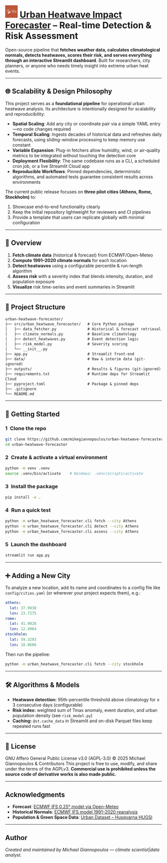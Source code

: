 # <img src="assets/urban-heatwave-forecaster.png" alt="Urban Heatwave Forecaster Logo" width="40"> [Urban Heatwave Impact Forecaster](https://urban-heatwave-forecaster.streamlit.app/) – Real-time Detection & Risk Assessment


Open-source pipeline that **fetches weather data, calculates climatological normals, detects heatwaves, scores their risk, and serves everything through an interactive Streamlit dashboard**.
Built for researchers, city planners, or anyone who needs timely insight into extreme urban heat events.

---

## 🌐 Scalability & Design Philosophy

This project serves as a **foundational pipeline** for operational urban heatwave analysis. Its architecture is intentionally designed for scalability and reproducibility:

* **Spatial Scaling**: Add any city or coordinate pair via a simple YAML entry—no code changes required
* **Temporal Scaling**: Ingests decades of historical data and refreshes daily forecasts, using sliding-window processing to keep memory use constant
* **Variable Expansion**: Plug-in fetchers allow humidity, wind, or air-quality metrics to be integrated without touching the detection core
* **Deployment Flexibility**: The same codebase runs as a CLI, a scheduled cron job, or a live Streamlit Cloud app
* **Reproducible Workflows**: Pinned dependencies, deterministic algorithms, and automated tests guarantee consistent results across environments

The current public release focuses on **three pilot cities (Athens, Rome, Stockholm)** to:

1. Showcase end-to-end functionality clearly
2. Keep the initial repository lightweight for reviewers and CI pipelines
3. Provide a template that users can replicate globally with minimal configuration

---

## 🧠 Overview

1. **Fetch climate data** (historical & forecast) from ECMWF/Open-Meteo
2. **Compute 1991–2020 climate normals** for each location
3. **Detect heatwaves** using a configurable percentile & run-length algorithm
4. **Assess risk** with a severity index that blends intensity, duration, and population exposure
5. **Visualize** risk time-series and event summaries in Streamlit

---

## 📂 Project Structure

```
urban-heatwave-forecaster/
├── src/urban_heatwave_forecaster/   # Core Python package
│   ├── data_fetcher.py              # Historical & forecast retrieval
│   ├── climate_normals.py           # Baseline climatology
│   ├── detect_heatwaves.py          # Event detection logic
│   ├── risk_model.py                # Severity scoring
│   └── __init__.py
├── app.py                           # Streamlit front-end
├── data/                            # Raw & interim data (git-ignored)
├── outputs/                         # Results & figures (git-ignored)
├── requirements.txt                 # Runtime deps for Streamlit Cloud
├── pyproject.toml                   # Package & pinned deps
├── .gitignore
└── README.md
```

---

## 🚀 Getting Started

### 1 Clone the repo

```bash
git clone https://github.com/mikegiannopoulos/urban-heatwave-forecaster.git
cd urban-heatwave-forecaster
```

### 2 Create & activate a virtual environment

```bash
python -m venv .venv
source .venv/bin/activate    # Windows: .venv\Scripts\activate
```

### 3 Install the package

```bash
pip install -e .
```

### 4 Run a quick test

```bash
python -m urban_heatwave_forecaster.cli fetch --city Athens
python -m urban_heatwave_forecaster.cli detect --city Athens
python -m urban_heatwave_forecaster.cli assess --city Athens
```

### 5 Launch the dashboard

```bash
streamlit run app.py
```

---

## ➕ Adding a New City

To analyze a new location, add its name and coordinates to a config file like `config/cities.yaml` (or wherever your project expects them), e.g.:

```yaml
athens:
  lat: 37.9838
  lon: 23.7275
rome:
  lat: 41.9028
  lon: 12.4964
stockholm:
  lat: 59.3293
  lon: 18.0686
```

Then run the pipeline:

```bash
python -m urban_heatwave_forecaster.cli fetch --city stockholm
```

---

## 🛠 Algorithms & Models

* **Heatwave detection:** 95th-percentile threshold above climatology for ≥ 3 consecutive days (configurable)
* **Risk index:** weighted sum of Tmax anomaly, event duration, and urban population density (see `risk_model.py`)
* **Caching:** `@st.cache_data` in Streamlit and on-disk Parquet files keep repeated runs fast

---


## 📜 License

GNU Affero General Public License v3.0 (AGPL-3.0) © 2025 Michael Giannopoulos & Contributors
This project is free to use, modify, and share under the terms of the AGPLv3.
**Commercial use is prohibited unless the source code of derivative works is also made public.**


---

## Acknowledgments

* **Forecast**: [ECMWF IFS 0.25° model via Open-Meteo](https://open-meteo.com/)
* **Historical Normals**: [ECMWF IFS model 1991–2020 reanalysis](https://open-meteo.com/en/docs/historical-weather-api)
* **Population & Green Space Data**: [Urban Dataset – Husqvarna HUGSI](https://hugsi.green/cities/index)

---

## Author

*Created and maintained by Michael Giannopoulos — climate scientist|data analyst.*
